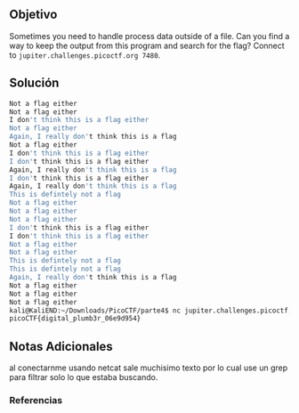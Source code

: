 ## Objetivo 
Sometimes you need to handle process data outside of a file. Can you find a way to keep the output from this program and search for the flag? Connect to `jupiter.challenges.picoctf.org 7480`.
## Solución  
```bash
Not a flag either  
Not a flag either  
I don't think this is a flag either  
Not a flag either  
Again, I really don't think this is a flag  
Not a flag either  
I don't think this is a flag either  
I don't think this is a flag either  
Again, I really don't think this is a flag  
I don't think this is a flag either  
Again, I really don't think this is a flag  
This is defintely not a flag  
Not a flag either  
Not a flag either  
Not a flag either  
I don't think this is a flag either  
I don't think this is a flag either  
Not a flag either  
Not a flag either  
This is defintely not a flag  
This is defintely not a flag  
Again, I really don't think this is a flag  
Not a flag either  
Not a flag either  
Not a flag either  
kali@KaliEND:~/Downloads/PicoCTF/parte4$ nc jupiter.challenges.picoctf.org 7480 | grep picoCTF  
picoCTF{digital_plumb3r_06e9d954}
```
## Notas Adicionales 
al conectarnme usando netcat sale muchisimo texto por lo cual use un grep para filtrar solo lo que estaba buscando.
### Referencias

